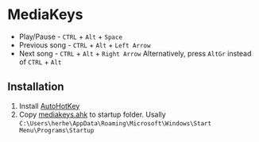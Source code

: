 # MediaKeys

* Play/Pause    - `CTRL` + `Alt` + `Space`
* Previous song - `CTRL` + `Alt` + `Left Arrow`
* Next song     - `CTRL` + `Alt` + `Right Arrow`
Alternatively, press `AltGr` instead of `CTRL` + `Alt`

## Installation
1. Install [AutoHotKey](https://www.autohotkey.com/)
1. Copy [mediakeys.ahk](mediakeys.ahk) to startup folder. Usally `C:\Users\herhe\AppData\Roaming\Microsoft\Windows\Start Menu\Programs\Startup`
